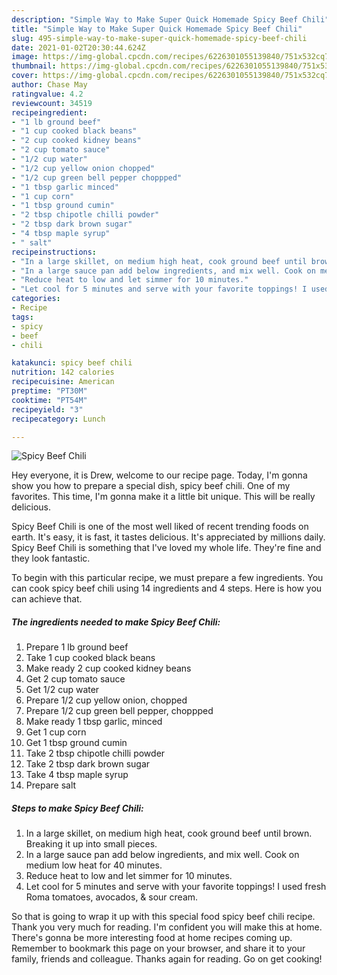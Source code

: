 ```yaml
---
description: "Simple Way to Make Super Quick Homemade Spicy Beef Chili"
title: "Simple Way to Make Super Quick Homemade Spicy Beef Chili"
slug: 495-simple-way-to-make-super-quick-homemade-spicy-beef-chili
date: 2021-01-02T20:30:44.624Z
image: https://img-global.cpcdn.com/recipes/6226301055139840/751x532cq70/spicy-beef-chili-recipe-main-photo.jpg
thumbnail: https://img-global.cpcdn.com/recipes/6226301055139840/751x532cq70/spicy-beef-chili-recipe-main-photo.jpg
cover: https://img-global.cpcdn.com/recipes/6226301055139840/751x532cq70/spicy-beef-chili-recipe-main-photo.jpg
author: Chase May
ratingvalue: 4.2
reviewcount: 34519
recipeingredient:
- "1 lb ground beef"
- "1 cup cooked black beans"
- "2 cup cooked kidney beans"
- "2 cup tomato sauce"
- "1/2 cup water"
- "1/2 cup yellow onion chopped"
- "1/2 cup green bell pepper choppped"
- "1 tbsp garlic minced"
- "1 cup corn"
- "1 tbsp ground cumin"
- "2 tbsp chipotle chilli powder"
- "2 tbsp dark brown sugar"
- "4 tbsp maple syrup"
- " salt"
recipeinstructions:
- "In a large skillet, on medium high heat, cook ground beef until brown. Breaking it up into small pieces."
- "In a large sauce pan add below ingredients, and mix well. Cook on medium low heat for 40 minutes."
- "Reduce heat to low and let simmer for 10 minutes."
- "Let cool for 5 minutes and serve with your favorite toppings! I used fresh Roma tomatoes, avocados, &amp; sour cream."
categories:
- Recipe
tags:
- spicy
- beef
- chili

katakunci: spicy beef chili 
nutrition: 142 calories
recipecuisine: American
preptime: "PT30M"
cooktime: "PT54M"
recipeyield: "3"
recipecategory: Lunch

---
```



![Spicy Beef Chili](https://img-global.cpcdn.com/recipes/6226301055139840/751x532cq70/spicy-beef-chili-recipe-main-photo.jpg)

Hey everyone, it is Drew, welcome to our recipe page. Today, I'm gonna show you how to prepare a special dish, spicy beef chili. One of my favorites. This time, I'm gonna make it a little bit unique. This will be really delicious.

Spicy Beef Chili is one of the most well liked of recent trending foods on earth. It's easy, it is fast, it tastes delicious. It's appreciated by millions daily. Spicy Beef Chili is something that I've loved my whole life. They're fine and they look fantastic.




To begin with this particular recipe, we must prepare a few ingredients. You can cook spicy beef chili using 14 ingredients and 4 steps. Here is how you can achieve that.

<!--inarticleads1-->

##### The ingredients needed to make Spicy Beef Chili:

1. Prepare 1 lb ground beef
1. Take 1 cup cooked black beans
1. Make ready 2 cup cooked kidney beans
1. Get 2 cup tomato sauce
1. Get 1/2 cup water
1. Prepare 1/2 cup yellow onion, chopped
1. Prepare 1/2 cup green bell pepper, choppped
1. Make ready 1 tbsp garlic, minced
1. Get 1 cup corn
1. Get 1 tbsp ground cumin
1. Take 2 tbsp chipotle chilli powder
1. Take 2 tbsp dark brown sugar
1. Take 4 tbsp maple syrup
1. Prepare  salt




<!--inarticleads2-->

##### Steps to make Spicy Beef Chili:

1. In a large skillet, on medium high heat, cook ground beef until brown. Breaking it up into small pieces.
1. In a large sauce pan add below ingredients, and mix well. Cook on medium low heat for 40 minutes.
1. Reduce heat to low and let simmer for 10 minutes.
1. Let cool for 5 minutes and serve with your favorite toppings! I used fresh Roma tomatoes, avocados, &amp; sour cream.




So that is going to wrap it up with this special food spicy beef chili recipe. Thank you very much for reading. I'm confident you will make this at home. There's gonna be more interesting food at home recipes coming up. Remember to bookmark this page on your browser, and share it to your family, friends and colleague. Thanks again for reading. Go on get cooking!
